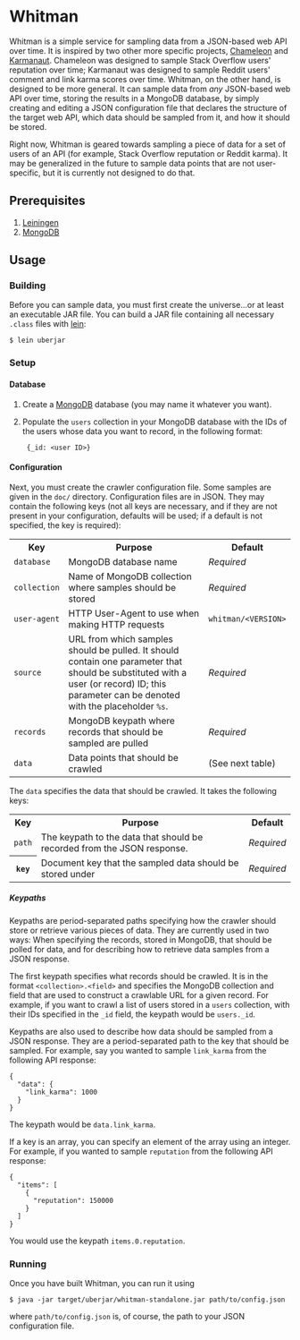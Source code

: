 # Whitman

Whitman is a simple service for sampling data from a JSON-based web API over
time. It is inspired by two other more specific projects,
[Chameleon][chameleon] and [Karmanaut][karmanaut]. Chameleon was designed to
sample Stack Overflow users' reputation over time; Karmanaut was designed to
sample Reddit users' comment and link karma scores over time. Whitman, on
the other hand, is designed to be more general. It can sample data from _any_
JSON-based web API over time, storing the results in a MongoDB database, by
simply creating and editing a JSON configuration file that declares the
structure of the target web API, which data should be sampled from it, and
how it should be stored.

Right now, Whitman is geared towards sampling a piece of data for a set of
users of an API (for example, Stack Overflow reputation or Reddit karma). It
may be generalized in the future to sample data points that are not
user-specific, but it is currently not designed to do that.

## Prerequisites

1. [Leiningen][lein]
2. [MongoDB][mongodb]

## Usage

### Building

Before you can sample data, you must first create the universe...or at least an
executable JAR file. You can build a JAR file containing all necessary `.class`
files with [lein][lein]:

    $ lein uberjar

### Setup

#### Database

1. Create a [MongoDB][mongodb] database (you may name it whatever you want).
2. Populate the `users` collection in your MongoDB database with the IDs of
   the users whose data you want to record, in the following format:

        {_id: <user ID>}

#### Configuration

Next, you must create the crawler configuration file. Some samples are given in
the `doc/` directory. Configuration files are in JSON. They may contain the
following keys (not all keys are necessary, and if they are not present in your
configuration, defaults will be used; if a default is not specified, the key is
required):

<table>
  <tr>
    <th>Key</th>
    <th>Purpose</th>
    <th>Default</th>
  </tr>
  <tr>
    <td><code>database</code></td>
    <td>MongoDB database name</td>
    <td><em>Required</em></td>
  </tr>
  <tr>
    <td><code>collection</code></td>
    <td>Name of MongoDB collection where samples should be stored</td>
    <td><em>Required</em></td>
  </tr>
  <tr>
    <td><code>user-agent</code></td>
    <td>HTTP User-Agent to use when making HTTP requests</td>
    <td><code>whitman/&lt;VERSION&gt;</code></td>
  </tr>
  <tr>
    <td><code>source</code></td>
    <td>URL from which samples should be pulled. It should contain one
        parameter that should be substituted with a user (or record) ID; this
        parameter can be denoted with the placeholder <code>%s</code>.</td>
    <td><em>Required</em></td>
  </tr>
  <tr>
    <td><code>records</code></td>
    <td>MongoDB keypath where records that should be sampled are pulled</td>
    <td><em>Required</em></td>
  </tr>
  <tr>
    <td><code>data</code></td>
    <td>Data points that should be crawled</td>
    <td>(See next table)</td>
  </tr>
</table>

The <code>data</code> specifies the data that should be crawled. It takes the
following keys:

<table>
  <tr>
    <th>Key</th>
    <th>Purpose</th>
    <th>Default</th>
  </tr>
  <tr>
    <td><code>path</code>
    <td>The keypath to the data that should be recorded from the JSON
        response.</td>
    <td><em>Required</em></td>
  </tr>
  <tr>
    <th><code>key</code>
    <td>Document key that the sampled data should be stored under</td>
    <td><em>Required</em></td>
  </tr>
</table>

##### Keypaths

Keypaths are period-separated paths specifying how the crawler should store or
retrieve various pieces of data. They are currently used in two ways: When
specifying the records, stored in MongoDB, that should be polled for data, and
for describing how to retrieve data samples from a JSON response.

The first keypath specifies what records should be crawled. It is in the
format `<collection>.<field>` and specifies the MongoDB collection and field
that are used to construct a crawlable URL for a given record. For example,
if you want to crawl a list of users stored in a `users` collection, with their
IDs specified in the `_id` field, the keypath would be `users._id`.

Keypaths are also used to describe how data should be sampled from a JSON
response. They are a period-separated path to the key that should be sampled.
For example, say you wanted to sample `link_karma` from the following API
response:

    {
      "data": {
        "link_karma": 1000
      }
    }

The keypath would be `data.link_karma`.

If a key is an array, you can specify an element of the array using an integer.
For example, if you wanted to sample `reputation` from the following API
response:

    {
      "items": [
        {
          "reputation": 150000
        }
      ]
    }

You would use the keypath `items.0.reputation`.

### Running

Once you have built Whitman, you can run it using

    $ java -jar target/uberjar/whitman-standalone.jar path/to/config.json

where `path/to/config.json` is, of course, the path to your JSON configuration
file.

  [chameleon]: https://github.com/mdippery/chameleon
  [karmanaut]: https://github.com/mdippery/karmanaut
  [lein]:      http://leiningen.org/
  [mongodb]:   http://www.mongodb.org/
